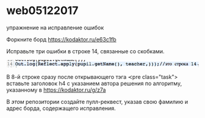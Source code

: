 # web05122017
упражнение на исправление ошибок

Форкните борд https://kodaktor.ru/e63c1fb

Исправьте три ошибки в строке 14, связанные со скобками.

![alt scheme](14.png "Ошибка")

В 8-й строке сразу после открывающего тэга ≺pre class="task"> вставьте заголовок h4 с указанием автора решения по алгоритму, указанному в https://kodaktor.ru/g/z7a

В *этом* репозитории создайте пулл-реквест, указав свою фамилию и адрес борда, содержащего исправления.
